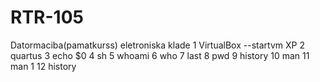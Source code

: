 # RTR-105
Datormaciba(pamatkurss) eletroniska klade
   1  VirtualBox --startvm XP
    2  quartus
    3  echo $0
    4  sh
    5  whoami
    6  who
    7  last
    8  pwd
    9  history
   10  man
   11  man 1
   12  history
